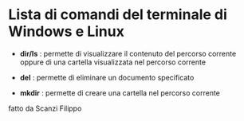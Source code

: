 # **Lista di comandi del terminale di Windows e Linux**
- **dir/ls** : permette di visualizzare il contenuto del percorso corrente oppure di una cartella visualizzata nel percorso corrente

- **del** : permette di eliminare un documento specificato

- **mkdir** : permette di creare una cartella nel percorso corrente

fatto da Scanzi Filippo